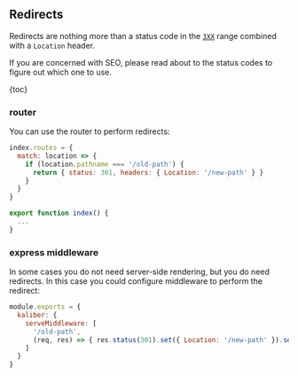 ## Redirects

Redirects are nothing more than a status code in the [`3XX`](https://www.w3.org/Protocols/rfc2616/rfc2616-sec10.html#sec10.3)
range combined with a `Location` header.

If you are concerned with SEO, please read about to the status codes to figure out which one to use.

{toc}

### router

You can use the router to perform redirects:

```js
index.routes = {
  match: location => {
    if (location.pathname === '/old-path') {
      return { status: 301, headers: { Location: '/new-path' } }
    }
  }
}

export function index() {
  ...
}
```

### express middleware

In some cases you do not need server-side rendering, but you do need redirects. In this case you
could configure middleware to perform the redirect:

```js
module.exports = {
  kaliber: {
    serveMiddleware: [
      '/old-path',
      (req, res) => { res.status(301).set({ Location: '/new-path' }).send() }
    ]
  }
}
```
